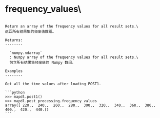 # frequency_values\

````{property} property PostProcessing.frequency_values: ndarray

Return an array of the frequency values for all result sets.\
返回所有结果集的频率值数组。

Returns:
--------

  `numpy.ndarray`
  : Numpy array of the frequency values for all result sets.\
  包含所有结果集频率值的 Numpy 数组。

Examples
--------

Get all the time values after loading POST1.

```python
>>> mapdl.post1()
>>> mapdl.post_processing.frequency_values
array([ 220.,  240.,  260.,  280.,  300.,  320.,  340.,  360.,  380.,
400.,  420.,  440.])
```



````